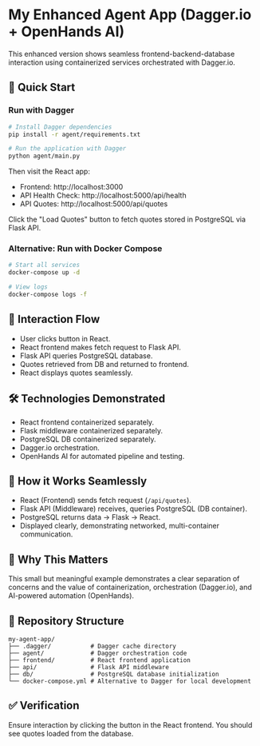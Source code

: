 # My Enhanced Agent App (Dagger.io + OpenHands AI)

This enhanced version shows seamless frontend-backend-database interaction using containerized services orchestrated with Dagger.io.

## 🚀 Quick Start

### Run with Dagger

```bash
# Install Dagger dependencies
pip install -r agent/requirements.txt

# Run the application with Dagger
python agent/main.py
```

Then visit the React app:
- Frontend: http://localhost:3000
- API Health Check: http://localhost:5000/api/health
- API Quotes: http://localhost:5000/api/quotes

Click the "Load Quotes" button to fetch quotes stored in PostgreSQL via Flask API.

### Alternative: Run with Docker Compose

```bash
# Start all services
docker-compose up -d

# View logs
docker-compose logs -f
```

## 🔄 Interaction Flow

- User clicks button in React.
- React frontend makes fetch request to Flask API.
- Flask API queries PostgreSQL database.
- Quotes retrieved from DB and returned to frontend.
- React displays quotes seamlessly.

## 🛠 Technologies Demonstrated

- React frontend containerized separately.
- Flask middleware containerized separately.
- PostgreSQL DB containerized separately.
- Dagger.io orchestration.
- OpenHands AI for automated pipeline and testing.

## 🔎 How it Works Seamlessly

- React (Frontend) sends fetch request (`/api/quotes`).
- Flask API (Middleware) receives, queries PostgreSQL (DB container).
- PostgreSQL returns data → Flask → React.
- Displayed clearly, demonstrating networked, multi-container communication.

## 📌 Why This Matters

This small but meaningful example demonstrates a clear separation of concerns and the value of containerization, orchestration (Dagger.io), and AI-powered automation (OpenHands).

## 📂 Repository Structure

```
my-agent-app/
├── .dagger/           # Dagger cache directory
├── agent/             # Dagger orchestration code
├── frontend/          # React frontend application
├── api/               # Flask API middleware
├── db/                # PostgreSQL database initialization
└── docker-compose.yml # Alternative to Dagger for local development
```

## ✅ Verification

Ensure interaction by clicking the button in the React frontend. You should see quotes loaded from the database.
